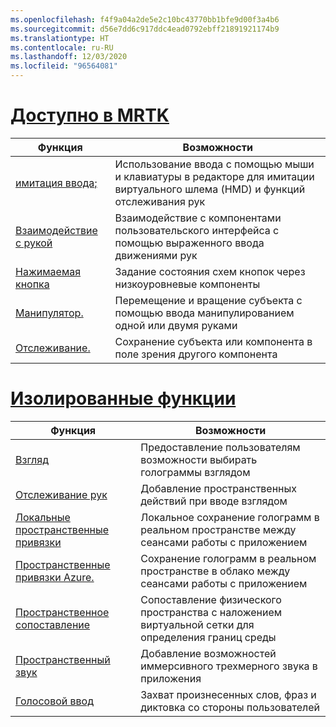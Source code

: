 ```yaml
---
ms.openlocfilehash: f4f9a04a2de5e2c10bc43770bb1bfe9d00f3a4b6
ms.sourcegitcommit: d56e7dd6c917ddc4ead0792ebff21891921174b9
ms.translationtype: HT
ms.contentlocale: ru-RU
ms.lasthandoff: 12/03/2020
ms.locfileid: "96564081"
---
```

# <a name="available-in-mrtk"></a>[Доступно в MRTK](#tab/mrtk)

|  Функция  |  Возможности  |
| --- | --- |
| [имитация ввода;](https://microsoft.github.io/MixedReality-UXTools-Unreal/Docs/InputSimulation.html) | Использование ввода с помощью мыши и клавиатуры в редакторе для имитации виртуального шлема (HMD) и функций отслеживания рук |
| [Взаимодействие с рукой](https://microsoft.github.io/MixedReality-UXTools-Unreal/Docs/HandInteraction.html) | Взаимодействие с компонентами пользовательского интерфейса с помощью выраженного ввода движениями рук |
| [Нажимаемая кнопка](https://microsoft.github.io/MixedReality-UXTools-Unreal/Docs/PressableButton.html) | Задание состояния схем кнопок через низкоуровневые компоненты |
| [Манипулятор.](https://microsoft.github.io/MixedReality-UXTools-Unreal/Docs/Manipulator.html) | Перемещение и вращение субъекта с помощью ввода манипулированием одной или двумя руками |
| [Отслеживание.](https://microsoft.github.io/MixedReality-UXTools-Unreal/Docs/FollowComponent.html) | Сохранение субъекта или компонента в поле зрения другого компонента |

# <a name="standalone-features"></a>[Изолированные функции](#tab/standalone)

|  Функция  |  Возможности  |
| --- | --- |
| [Взгляд](../unreal/unreal-gaze-input.md) | Предоставление пользователям возможности выбирать голограммы взглядом |
| [Отслеживание рук](../unreal/unreal-hand-tracking.md) | Добавление пространственных действий при вводе взглядом |
| [Локальные пространственные привязки](../unreal/unreal-spatial-anchors.md) | Локальное сохранение голограмм в реальном пространстве между сеансами работы с приложением |
| [Пространственные привязки Azure.](../unreal/unreal-azure-spatial-anchors.md) | Сохранение голограмм в реальном пространстве в облако между сеансами работы с приложением |
| [Пространственное сопоставление](../unreal/unreal-spatial-mapping.md) | Сопоставление физического пространства с наложением виртуальной сетки для определения границ среды |
| [Пространственный звук](../unreal/unreal-spatial-audio.md) | Добавление возможностей иммерсивного трехмерного звука в приложения |
| [Голосовой ввод](../unreal/unreal-voice-input.md) | Захват произнесенных слов, фраз и диктовка со стороны пользователей|

